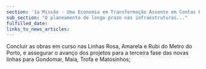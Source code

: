 ```yaml
---
section: '1a Missão - Uma Economia em Transformação Assente em Contas Equilibradas'
sub_section: "O planeamento de longo prazo nas infraestruturas..."
fulfilled_date:
links_to_news_articles:
---
```


Concluir as obras em curso nas Linhas Rosa, Amarela e Rubi do Metro do Porto, e assegurar o avanço dos projetos para a terceira fase das novas linhas para Gondomar, Maia, Trofa e Matosinhos;